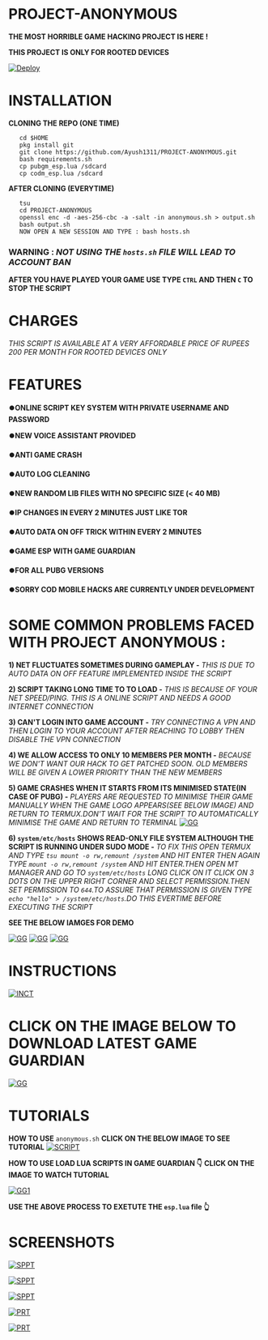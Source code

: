 # PROJECT-ANONYMOUS

**THE MOST HORRIBLE GAME HACKING PROJECT IS HERE !**

**THIS PROJECT IS ONLY FOR ROOTED DEVICES**

[![Deploy](https://telegra.ph/file/7ca5bc0f3e72ac82edb1f.jpg)](https://ayush1311.github.io/PROJECT-ANONYMOUS/)

# INSTALLATION

**CLONING THE REPO (ONE TIME)**

```
   cd $HOME
   pkg install git
   git clone https://github.com/Ayush1311/PROJECT-ANONYMOUS.git    
   bash requirements.sh
   cp pubgm_esp.lua /sdcard
   cp codm_esp.lua /sdcard
```
**AFTER CLONING (EVERYTIME)**

```
   tsu
   cd PROJECT-ANONYMOUS
   openssl enc -d -aes-256-cbc -a -salt -in anonymous.sh > output.sh 
   bash output.sh
   NOW OPEN A NEW SESSION AND TYPE : bash hosts.sh
```
### WARNING : _NOT USING THE `hosts.sh` FILE WILL LEAD TO ACCOUNT BAN_

**AFTER YOU HAVE PLAYED YOUR GAME USE TYPE `CTRL` AND THEN `C` TO STOP THE SCRIPT**
# CHARGES
_THIS SCRIPT IS AVAILABLE AT A VERY AFFORDABLE PRICE OF RUPEES 200 PER MONTH FOR ROOTED DEVICES ONLY_

# FEATURES 

**⏺️ONLINE SCRIPT
KEY SYSTEM WITH PRIVATE USERNAME AND PASSWORD**

**⏺️NEW VOICE ASSISTANT PROVIDED**

**⏺️ANTI GAME CRASH**

**⏺️AUTO LOG CLEANING**

**⏺️NEW RANDOM LIB FILES WITH NO SPECIFIC SIZE (< 40 MB)**

**⏺️IP CHANGES IN EVERY 2 MINUTES JUST LIKE TOR**

**⏺️AUTO DATA ON OFF TRICK WITHIN EVERY 2 MINUTES**

**⏺️GAME ESP WITH GAME GUARDIAN**

**⏺️FOR ALL PUBG VERSIONS**

**⏺️SORRY COD MOBILE HACKS ARE CURRENTLY UNDER DEVELOPMENT**

# SOME COMMON PROBLEMS FACED WITH PROJECT ANONYMOUS :

**1) NET FLUCTUATES SOMETIMES DURING GAMEPLAY -** _THIS IS DUE TO AUTO DATA ON OFF FEATURE IMPLEMENTED INSIDE THE SCRIPT_

**2) SCRIPT TAKING LONG TIME TO TO LOAD -** _THIS IS BECAUSE OF YOUR NET SPEED/PING. THIS IS A ONLINE SCRIPT AND NEEDS A GOOD INTERNET CONNECTION_

**3) CAN'T LOGIN INTO GAME ACCOUNT -** _TRY CONNECTING A VPN AND THEN LOGIN TO YOUR ACCOUNT AFTER REACHING TO LOBBY THEN DISABLE THE VPN CONNECTION_

**4) WE ALLOW ACCESS TO ONLY 10 MEMBERS PER MONTH -** _BECAUSE WE DON'T WANT OUR HACK TO GET PATCHED SOON. OLD MEMBERS WILL BE GIVEN A LOWER PRIORITY THAN THE NEW MEMBERS_

**5) GAME CRASHES WHEN IT STARTS FROM ITS MINIMISED STATE(IN CASE OF PUBG) -** _PLAYERS ARE REQUESTED TO MINIMISE THEIR GAME MANUALLY WHEN THE GAME LOGO APPEARS(SEE BELOW IMAGE) AND RETURN TO TERMUX.DON'T WAIT FOR THE SCRIPT TO AUTOMATICALLY MINIMISE THE GAME AND RETURN TO TERMINAL_
[![GG](https://telegra.ph/file/3b82df8f2d98f57b3b317.jpg)]()

**6) `system/etc/hosts` SHOWS READ-ONLY FILE SYSTEM ALTHOUGH THE SCRIPT IS RUNNING UNDER SUDO MODE -** _TO FIX THIS OPEN TERMUX AND TYPE `tsu mount -o rw,remount /system` AND HIT ENTER THEN AGAIN TYPE `mount -o rw,remount /system` AND HIT ENTER.THEN OPEN MT MANAGER AND GO TO `system/etc/hosts` LONG CLICK ON IT CLICK ON 3 DOTS ON THE UPPER RIGHT CORNER AND SELECT PERMISSION.THEN SET PERMISSION TO `644`.TO ASSURE THAT PERMISSION IS GIVEN TYPE `echo "hello" > /system/etc/hosts`.DO THIS EVERTIME BEFORE EXECUTING THE SCRIPT_

**SEE THE BELOW IAMGES FOR DEMO**

[![GG](https://telegra.ph/file/2641f9bb8006ba29d8976.jpg)]()
[![GG](https://telegra.ph/file/ad08018cf405152143ec9.jpg)]()
[![GG](https://telegra.ph/file/4ab6faa63de440b094e2c.jpg)]()

# INSTRUCTIONS
[![INCT](https://telegra.ph/file/d1410d93afc95075703a9.png)]()

# CLICK ON THE IMAGE BELOW TO DOWNLOAD LATEST GAME GUARDIAN
[![GG](https://telegra.ph/file/f3478590012a0250a8e20.png)](https://gameguardian.net/download)

# TUTORIALS

**HOW TO USE** `anonymous.sh`
**CLICK ON THE BELOW IMAGE TO SEE TUTORIAL**
[![SCRIPT](https://telegra.ph/file/f6f831ed26308428f6575.jpg)](https://m.youtube.com/watch?v=o5lIFiRy7rI&t=7s)

**HOW TO USE LOAD LUA SCRIPTS IN GAME GUARDIAN 👇** 
**CLICK ON THE IMAGE TO WATCH TUTORIAL**

[![GG1](https://telegra.ph/file/f44969e64bfcb436b1851.jpg)](https://m.youtube.com/watch?v=JH-G0mS14kk&t=1s)

**USE THE ABOVE PROCESS TO EXETUTE THE `esp.lua` file 👆**

# SCREENSHOTS

[![SPPT](https://telegra.ph/file/c946dddfb9bf84d96543a.png)]()

[![SPPT](https://telegra.ph/file/1e5f3fff17e722f6fe91c.png)]()

[![SPPT](https://telegra.ph/file/69cd3a808364a37e77b26.png)]()

[![PRT](https://telegra.ph/file/79efc92011f1ca00bfdc2.png)]()

[![PRT](https://telegra.ph/file/5478f8bd477ae56827f6e.png)]()
